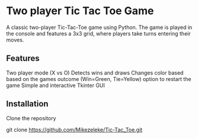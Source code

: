 # Two player Tic Tac Toe Game

A classic two-player Tic-Tac-Toe game using Python. The game is played in
the console and features a 3x3 grid, where players take turns entering their moves.

## Features

Two player mode (X vs O)
Detects wins and draws
Changes color based based on the games outcome (Win=Green, Tie=Yellow)
option to restart the game
Simple and interactive Tkinter GUI

## Installation

Clone the repository

git clone https://github.com/Mikezeleke/Tic-Tac_Toe.git
